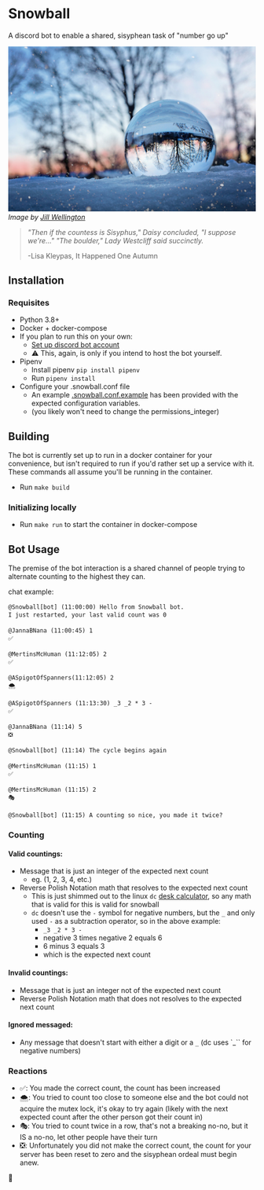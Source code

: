 # Snowball

A discord bot to enable a shared, sisyphean task of "number go up"

![](assets/crystal-ball-4006971_1920.jpg)
_Image by [Jill Wellington][image-credit]_

> _"Then if the countess is Sisyphus," Daisy concluded, "I suppose we're..."
> "The boulder," Lady Westcliff said succinctly._
>
> -Lisa Kleypas, It Happened One Autumn 

## Installation

### Requisites

* Python 3.8+
* Docker + docker-compose
* If you plan to run this on your own:
    * [Set up discord bot account][discord-bot]
    * :warning: This, again, is only if you intend to host the bot yourself.
* Pipenv
    * Install pipenv `pip install pipenv`
    * Run `pipenv install`
* Configure your .snowball.conf file
    * An example [.snowball.conf.example](./.snowball.conf.example) has been provided with the expected configuration variables.
    * (you likely won't need to change the permissions_integer)

## Building

The bot is currently set up to run in a docker container for your convenience, but isn't required to run if you'd rather set up a service with it. These commands all assume you'll be running in the container.

*  Run `make build`

### Initializing locally

* Run `make run` to start the container in docker-compose

## Bot Usage

The premise of the bot interaction is a shared channel of people trying to alternate counting to the highest they can.

chat example:

```
@Snowball[bot] (11:00:00) Hello from Snowball bot.
I just restarted, your last valid count was 0

@JannaBNana (11:00:45) 1
✅

@MertinsMcHuman (11:12:05) 2
✅

@ASpigotOfSpanners(11:12:05) 2
🌨

@ASpigotOfSpanners (11:13:30) _3 _2 * 3 -
✅

@JannaBNana (11:14) 5
❎

@Snowball[bot] (11:14) The cycle begins again

@MertinsMcHuman (11:15) 1
✅

@MertinsMcHuman (11:15) 2
🎭

@Snowball[bot] (11:15) A counting so nice, you made it twice?
```

### Counting

#### Valid countings:

* Message that is just an integer of the expected next count
    * eg. (1, 2, 3, 4, etc.)
* Reverse Polish Notation math that resolves to the expected next count
    * This is just shimmed out to the linux `dc` [desk calculator][desk-calculator], so any math that is valid for this is valid for snowball
    * `dc` doesn't use the `-` symbol for negative numbers, but the `_`  and only used `-` as a subtraction operator, so in the above example:
        * `_3 _2 * 3 -`
        * negative 3 times negative 2 equals 6
        * 6 minus 3 equals 3
        * which is the expected next count


#### Invalid countings:

* Message that is just an integer not of the expected next count
* Reverse Polish Notation math that does not resolves to the expected next count

#### Ignored messaged:

* Any message that doesn't start with either a digit or a `_` (dc uses `_`` for negative numbers)

### Reactions

* ✅: You made the correct count, the count has been increased
* 🌨: You tried to count too close to someone else and the bot could not acquire the mutex lock, it's okay to try again (likely with the next expected count after the other person got their count in)
* 🎭: You tried to count twice in a row, that's not a breaking no-no, but it IS a no-no, let other people have their turn
* ❎: Unfortunately you did not make the correct count, the count for your server has been reset to zero and the sisyphean ordeal must begin anew.

💜


[image-credit]: https://pixabay.com/users/jillwellington-334088/
[desk-calculator]: https://www.gnu.org/software/bc/manual/dc-1.05/html_mono/dc.html#SEC1
[discord-bot]: https://discordpy.readthedocs.io/en/latest/discord.html
